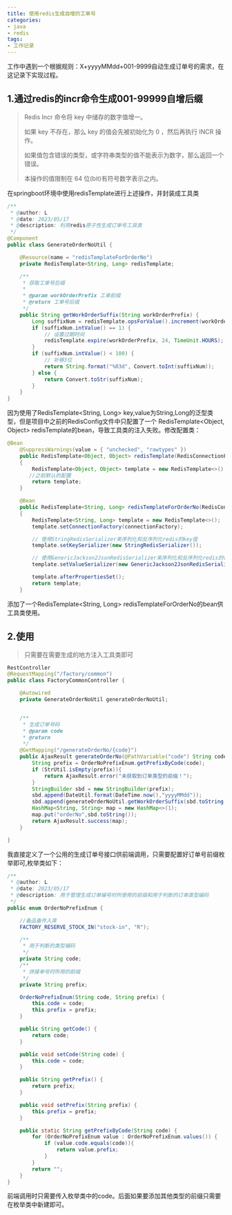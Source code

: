 ```yaml
---
title: 使用redis生成自增的工单号
categories:
- java
- redis
tags:
- 工作记录
---
```


 工作中遇到一个根据规则：X+yyyyMMdd+001-9999自动生成订单号的需求，在这记录下实现过程。

<!-- more -->

## 1.通过redis的incr命令生成001-99999自增后缀

> Redis Incr 命令将 key 中储存的数字值增一。
>
> 如果 key 不存在，那么 key 的值会先被初始化为 0 ，然后再执行 INCR 操作。
>
> 如果值包含错误的类型，或字符串类型的值不能表示为数字，那么返回一个错误。
>
> 本操作的值限制在 64 位(bit)有符号数字表示之内。

在springboot环境中使用redisTemplate进行上述操作，并封装成工具类

```java
/**
 * @author: L
 * @date: 2023/05/17
 * @description: 利用redis原子性生成订单号工具类
 */
@Component
public class GenerateOrderNoUtil {

    @Resource(name = "redisTemplateForOrderNo")
    private RedisTemplate<String, Long> redisTemplate;

    /**
     * 获取工单号后缀
     *
     * @param workOrderPrefix 工单前缀
     * @return 工单号后缀
     */
    public String getWorkOrderSuffix(String workOrderPrefix) {
        Long suffixNum = redisTemplate.opsForValue().increment(workOrderPrefix, 1L);
        if (suffixNum.intValue() == 1) {
            // 设置过期时间
            redisTemplate.expire(workOrderPrefix, 24, TimeUnit.HOURS);
        }
        if (suffixNum.intValue() < 100) {
            // 补够3位
            return String.format("%03d", Convert.toInt(suffixNum));
        } else {
            return Convert.toStr(suffixNum);
        }
    }
}
```

因为使用了RedisTemplate<String, Long> key,value为String,Long的泛型类型，但是项目中之前的RedisConfig文件中只配置了一个 RedisTemplate<Object, Object> redisTemplate的bean，导致工具类的注入失败。修改配置类：

```java
@Bean
    @SuppressWarnings(value = { "unchecked", "rawtypes" })
    public RedisTemplate<Object, Object> redisTemplate(RedisConnectionFactory connectionFactory)
    {
        RedisTemplate<Object, Object> template = new RedisTemplate<>();
       //之前默认的配置 
        return template;
    }

    @Bean
    public RedisTemplate<String, Long> redisTemplateForOrderNo(RedisConnectionFactory connectionFactory)
    {
        RedisTemplate<String, Long> template = new RedisTemplate<>();
        template.setConnectionFactory(connectionFactory);

        // 使用StringRedisSerializer来序列化和反序列化redis的key值
        template.setKeySerializer(new StringRedisSerializer());

        // 使用GenericJackson2JsonRedisSerializer来序列化和反序列化redis的value值
        template.setValueSerializer(new GenericJackson2JsonRedisSerializer());

        template.afterPropertiesSet();
        return template;
    }
```

添加了一个RedisTemplate<String, Long> redisTemplateForOrderNo的bean供工具类使用。

## 2.使用

> 只需要在需要生成的地方注入工具类即可

```java
RestController
@RequestMapping("/factory/common")
public class FactoryCommonController {

    @Autowired
    private GenerateOrderNoUtil generateOrderNoUtil;


    /**
     * 生成订单号码
     * @param code
     * @return
     */
    @GetMapping("/generateOrderNo/{code}")
    public AjaxResult generateOrderNo(@PathVariable("code") String code){
        String prefix = OrderNoPrefixEnum.getPrefixByCode(code);
        if (StrUtil.isEmpty(prefix)){
            return AjaxResult.error("未获取到订单类型的前缀！");
        }
        StringBuilder sbd = new StringBuilder(prefix);
        sbd.append(DateUtil.format(DateTime.now(),"yyyyMMdd"));
        sbd.append(generateOrderNoUtil.getWorkOrderSuffix(sbd.toString()));
        HashMap<String, String> map = new HashMap<>(1);
        map.put("orderNo",sbd.toString());
        return AjaxResult.success(map);
    }

}
```

我直接定义了一个公用的生成订单号接口供前端调用，只需要配置好订单号前缀枚举即可,枚举类如下：

```java
/**
 * @author: L
 * @date: 2023/05/17
 * @description: 用于管理生成订单编号时所使用的前缀和用于判断的订单类型编码
 */
public enum OrderNoPrefixEnum {

    //备品备件入库
    FACTORY_RESERVE_STOCK_IN("stock-in", "R");

    /**
     * 用于判断的类型编码
     */
    private String code;
    /**
     * 拼接单号时所用的前缀
     */
    private String prefix;

    OrderNoPrefixEnum(String code, String prefix) {
        this.code = code;
        this.prefix = prefix;
    }

    public String getCode() {
        return code;
    }

    public void setCode(String code) {
        this.code = code;
    }

    public String getPrefix() {
        return prefix;
    }

    public void setPrefix(String prefix) {
        this.prefix = prefix;
    }

    public static String getPrefixByCode(String code) {
        for (OrderNoPrefixEnum value : OrderNoPrefixEnum.values()) {
            if (value.code.equals(code)){
                return value.prefix;
            }
        }
        return "";
    }
}

```

前端调用时只需要传入枚举类中的code。后面如果要添加其他类型的前缀只需要在枚举类中新建即可。